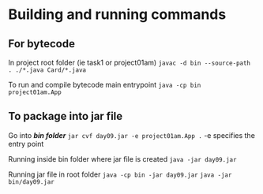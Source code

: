 # Building and running commands

## For bytecode
In project root folder (ie task1 or project01am)
    `javac -d bin --source-path . ./*.java Card/*.java`

To run and compile bytecode main entrypoint
    `java -cp bin project01am.App`

## To package into jar file
Go into ***bin folder***
    `jar cvf day09.jar -e project01am.App .`
    -e specifies the entry point

Running inside bin folder where jar file is created
    `java -jar day09.jar`

Running jar file in root folder
    `java -cp bin -jar day09.jar`
    `java -jar bin/day09.jar`
